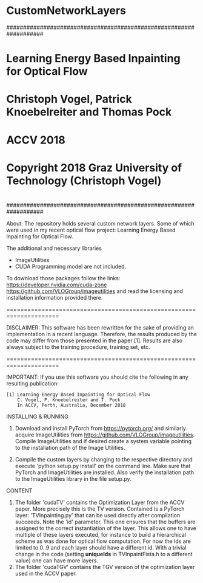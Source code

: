 # CustomNetworkLayers

###################################################################
#                                                                 #
#        Learning Energy Based Inpainting for Optical Flow        #
#      Christoph Vogel, Patrick Knoebelreiter and Thomas Pock     #
#                          ACCV 2018                              #
#                                                                 #
# Copyright 2018 Graz University of Technology (Christoph Vogel)  #
#                                                                 #
###################################################################

About:
The repository holds several custom network layers. 
Some of which were used in my recent optical flow project: 
Learning Energy Based Inpainting for Optical Flow.

The additional and necessary libraries
 - ImageUtilities
 - CUDA Programming model 
are not included.

To download those packages follow the links:
https://developer.nvidia.com/cuda-zone
https://github.com/VLOGroup/imageutilities
and read the licensing and installation information provided there.

=====================================================================

DISCLAIMER:
This software has been rewritten for the sake of providing an implementation 
in a recent language. Therefore, the results produced by the code may differ
from those presented in the paper [1]. 
Results are also always subject to the training procedure, training set, etc.

=====================================================================

IMPORTANT:
If you use this software you should cite the following in any resulting publication:

    [1] Learning Energy Based Inpainting for Optical Flow
        C. Vogel, P. Knoebelreiter and T. Pock
        In ACCV, Perth, Australia, December 2018


INSTALLING & RUNNING

1.	Download and install PyTorch from https://pytorch.org/
    and similarly acquire ImageUtilities from 
    https://github.com/VLOGroup/imageutilities. 
    Compile ImageUtilities and if desired create a system variable pointing 
    to the installation path 
    of the Image Utilities.

2.	Compile the custom layers by changing to the respective directory
    and execute 'python setup.py install' on the command line.
    Make sure that PyTorch and ImageUtilities are installed. 
    Also verify the installation path to the ImageUtilities library 
    in the file setup.py.
    
CONTENT

1. The folder 'cudaTV' contains the Optimization Layer from the ACCV paper. 
   More precisely this is the TV version. Contained is a PyTorch layer:
   'TVInpainting.py' that can be used directly after compilation succeeds. 
   Note the 'id' parameter. This one ensures that the buffers are assigned to 
   the correct instantiation of the layer. This allows one to have multiple of 
   these layers executed, for instance to build a hierarchical scheme as was 
   done for optical flow computation. For now the ids are limited to 0..9 and 
   each layer should have a different id. With a trivial change in the code (setting
   __uniqueIds__ in TVInpaintFista.h to a different value) one can have more layers.
2. The folder 'cudaTGV' contains the TGV version of the optimization layer 
   used in the ACCV paper.
   
   
